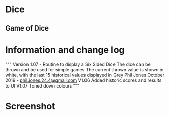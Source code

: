# Dice

## Game of Dice

# Information and change log

""" Version 1.07 - Routine to display a Six Sided Dice
The dice can be thrown and be used for simple games
The current thrown value is shown in white, with the last 15 historical values displayed in Grey
Phil Jones October 2019 - phil.jones.24.4@gmail.com
V1.06 Added historic scores and results to UI
V1.07 Toned down colours
"""

# Screenshot
